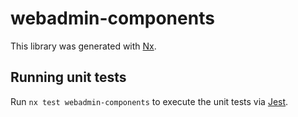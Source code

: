 # webadmin-components

This library was generated with [Nx](https://nx.dev).

## Running unit tests

Run `nx test webadmin-components` to execute the unit tests via [Jest](https://jestjs.io).
